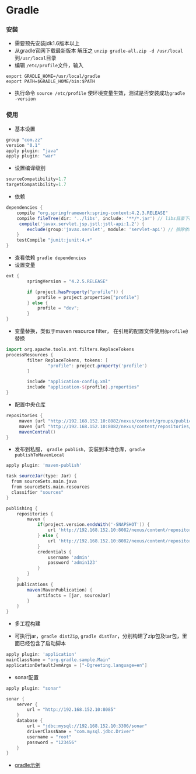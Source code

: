 # Gradle

### 安装

- 需要预先安装jdk1.6版本以上
- 从gradle官网下载最新版本 解压之 `unzip gradle-all.zip -d /usr/local` 到`/usr/local`目录
- 编辑 `/etc/profile`文件，输入
```shell
export GRADLE_HOME=/usr/local/gradle
export PATH=$GRADLE_HOME/bin:$PATH
```
- 执行命令 `source /etc/profile` 使环境变量生效，测试是否安装成功`gradle -version`

### 使用

- 基本设置

```groovy
group "com.zz"
version "0.1"
apply plugin: "java"
apply plugin: "war"
```

- 设置编译级别

```groovy
sourceCompatibility=1.7
targetCompatibility=1.7
```

- 依赖

```groovy
dependencies {
    compile "org.springframework:spring-context:4.2.3.RELEASE"
	compile fileTree(dir: '../libs', include: '**/*.jar') // libs目录下所有的jar都依赖进来
	 compile('javax.servlet.jsp.jstl:jstl-api:1.2') {
        exclude(group:'javax.servlet', module: 'servlet-api') // 排除依赖
    }
    testCompile "junit:junit:4.+"
}
```

- 查看依赖 `gradle dependencies`
- 设置变量

```groovy
ext {
        springVersion = "4.2.5.RELEASE"

        if (project.hasProperty("profile")) {
            profile = project.properties["profile"]
        } else {
            profile = "dev";
        }
}
```

- 变量替换，类似于maven resource filter， 在引用的配置文件使用`@profile@`替换

```groovy
import org.apache.tools.ant.filters.ReplaceTokens
processResources {
        filter ReplaceTokens, tokens: [
                "profile": project.property('profile')
        ]

		include "application-config.xml"
		include "application-${profile}.properties"
}
```

- 配置中央仓库

```groovy
repositories {  
     maven {url "http://192.168.152.10:8082/nexus/content/groups/public"}
     maven {url "http://192.168.152.10:8082/nexus/content/repositories/thirdparty"}
     mavenCentral()
}
```

- 发布到私服， `gradle publish`，安装到本地仓库，`gradle publishToMavenLocal`

```groovy
apply plugin: 'maven-publish'

task sourceJar(type: Jar) {
  from sourceSets.main.java
  from sourceSets.main.resources
  classifier "sources"
}

publishing {
    repositories {
        maven {
			if(project.version.endsWith('-SNAPSHOT')) {
                url 'http://192.168.152.10:8082/nexus/content/repositories/snapshots'
            } else {
                url 'http://192.168.152.10:8082/nexus/content/repositories/releases'
            }
            credentials {
                username 'admin'
                password 'admin123'
            }
        }
    }
    publications {
		maven(MavenPublication) {
			artifacts = [jar, sourceJar]
        }
	}
}
```

- 多工程构建

- 可执行jar，`gradle distZip`, `gradle distTar`，分别构建了zip包及tar包，里面已经包含了启动脚本

```groovy
apply plugin: 'application'
mainClassName = "org.gradle.sample.Main"
applicationDefaultJvmArgs = ["-Dgreeting.language=en"]
```

- sonar配置

```groovy
apply plugin: "sonar"

sonar {
    server {
        url = "http://192.168.152.10:8085"
    }
    database {
        url = "jdbc:mysql://192.168.152.10:3306/sonar"
        driverClassName = "com.mysql.jdbc.Driver"
        username = "root"
        password = "123456"
    }
}
```

- [gradle示例](https://github.com/pkaq/GradleSide/)
